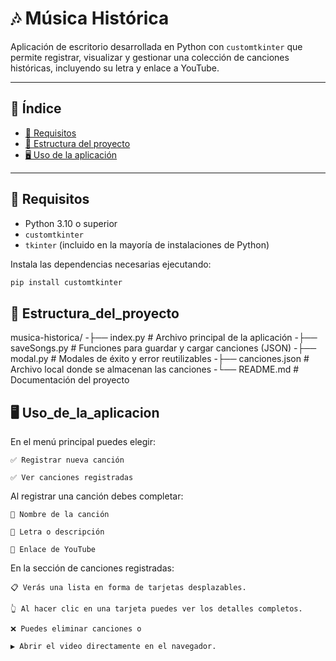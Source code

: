 # 🎶 Música Histórica

Aplicación de escritorio desarrollada en Python con `customtkinter` que permite registrar, visualizar y gestionar una colección de canciones históricas, incluyendo su letra y enlace a YouTube.

---

## 📂 Índice

- [🔧 Requisitos](#-requisitos)
- [🧩 Estructura del proyecto](#-Estructura_del_proyecto)
- [🖥️ Uso de la aplicación](#-Uso_de_la_aplicacion)


---

## 🔧 Requisitos

- Python 3.10 o superior
- `customtkinter`
- `tkinter` (incluido en la mayoría de instalaciones de Python)

Instala las dependencias necesarias ejecutando:

```bash
pip install customtkinter
```

## 🧩 Estructura_del_proyecto
musica-historica/
-├── index.py                # Archivo principal de la aplicación
-├── saveSongs.py            # Funciones para guardar y cargar canciones (JSON)
-├── modal.py                # Modales de éxito y error reutilizables
-├── canciones.json          # Archivo local donde se almacenan las canciones
-└── README.md               # Documentación del proyecto

## 🖥️ Uso_de_la_aplicacion

En el menú principal puedes elegir:

    ✅ Registrar nueva canción

    ✅ Ver canciones registradas

Al registrar una canción debes completar:

    🎵 Nombre de la canción

    📝 Letra o descripción

    🔗 Enlace de YouTube

En la sección de canciones registradas:

    📋 Verás una lista en forma de tarjetas desplazables.

    👆 Al hacer clic en una tarjeta puedes ver los detalles completos.

    ❌ Puedes eliminar canciones o

    ▶️ Abrir el video directamente en el navegador.
